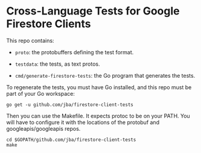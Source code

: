 # Cross-Language Tests for Google Firestore Clients

This repo contains:

- `proto`: the protobuffers defining the test format.

- `testdata`: the tests, as text protos.

- `cmd/generate-firestore-tests`: the Go program that generates the tests.

To regenerate the tests, you must have Go installed, and this repo must be
part of your Go workspace:
```
go get -u github.com/jba/firestore-client-tests
```
Then you can use the Makefile. It expects protoc to be on your PATH. You will
have to configure it with the locations of the protobuf and
googleapis/googleapis repos.
```
cd $GOPATH/github.com/jba/firestore-client-tests
make
```
